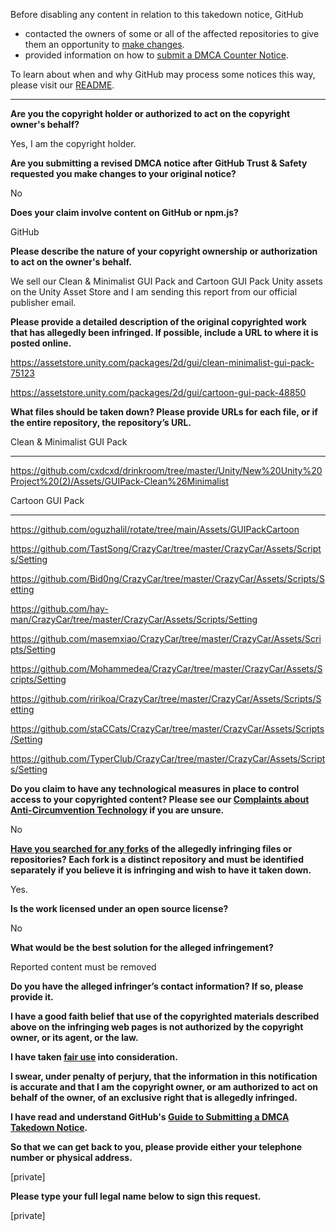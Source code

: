 Before disabling any content in relation to this takedown notice, GitHub
- contacted the owners of some or all of the affected repositories to give them an opportunity to [make changes](https://docs.github.com/en/github/site-policy/dmca-takedown-policy#a-how-does-this-actually-work).
- provided information on how to [submit a DMCA Counter Notice](https://docs.github.com/en/articles/guide-to-submitting-a-dmca-counter-notice).

To learn about when and why GitHub may process some notices this way, please visit our [README](https://github.com/github/dmca/blob/master/README.md#anatomy-of-a-takedown-notice).

---

**Are you the copyright holder or authorized to act on the copyright owner's behalf?**

Yes, I am the copyright holder.

**Are you submitting a revised DMCA notice after GitHub Trust & Safety requested you make changes to your original notice?**

No

**Does your claim involve content on GitHub or npm.js?**

GitHub

**Please describe the nature of your copyright ownership or authorization to act on the owner's behalf.**

We sell our Clean & Minimalist GUI Pack and Cartoon GUI Pack Unity assets on the Unity Asset Store and I am sending this report from our official publisher email.

**Please provide a detailed description of the original copyrighted work that has allegedly been infringed. If possible, include a URL to where it is posted online.**

https://assetstore.unity.com/packages/2d/gui/clean-minimalist-gui-pack-75123

https://assetstore.unity.com/packages/2d/gui/cartoon-gui-pack-48850

**What files should be taken down? Please provide URLs for each file, or if the entire repository, the repository’s URL.**

Clean & Minimalist GUI Pack

----------------------------

https://github.com/cxdcxd/drinkroom/tree/master/Unity/New%20Unity%20Project%20(2)/Assets/GUIPack-Clean%26Minimalist

Cartoon GUI Pack

------------------

https://github.com/oguzhalil/rotate/tree/main/Assets/GUIPackCartoon

https://github.com/TastSong/CrazyCar/tree/master/CrazyCar/Assets/Scripts/Setting

https://github.com/Bid0ng/CrazyCar/tree/master/CrazyCar/Assets/Scripts/Setting

https://github.com/hay-man/CrazyCar/tree/master/CrazyCar/Assets/Scripts/Setting

https://github.com/masemxiao/CrazyCar/tree/master/CrazyCar/Assets/Scripts/Setting

https://github.com/Mohammedea/CrazyCar/tree/master/CrazyCar/Assets/Scripts/Setting

https://github.com/ririkoa/CrazyCar/tree/master/CrazyCar/Assets/Scripts/Setting

https://github.com/staCCats/CrazyCar/tree/master/CrazyCar/Assets/Scripts/Setting

https://github.com/TyperClub/CrazyCar/tree/master/CrazyCar/Assets/Scripts/Setting

**Do you claim to have any technological measures in place to control access to your copyrighted content? Please see our <a href="https://docs.github.com/articles/guide-to-submitting-a-dmca-takedown-notice#complaints-about-anti-circumvention-technology">Complaints about Anti-Circumvention Technology</a> if you are unsure.**

No

**<a href="https://docs.github.com/articles/dmca-takedown-policy#b-what-about-forks-or-whats-a-fork">Have you searched for any forks</a> of the allegedly infringing files or repositories? Each fork is a distinct repository and must be identified separately if you believe it is infringing and wish to have it taken down.**

Yes.

**Is the work licensed under an open source license?**

No

**What would be the best solution for the alleged infringement?**

Reported content must be removed

**Do you have the alleged infringer’s contact information? If so, please provide it.**

**I have a good faith belief that use of the copyrighted materials described above on the infringing web pages is not authorized by the copyright owner, or its agent, or the law.**

**I have taken <a href="https://www.lumendatabase.org/topics/22">fair use</a> into consideration.**

**I swear, under penalty of perjury, that the information in this notification is accurate and that I am the copyright owner, or am authorized to act on behalf of the owner, of an exclusive right that is allegedly infringed.**

**I have read and understand GitHub's <a href="https://docs.github.com/articles/guide-to-submitting-a-dmca-takedown-notice/">Guide to Submitting a DMCA Takedown Notice</a>.**

**So that we can get back to you, please provide either your telephone number or physical address.**

[private]

**Please type your full legal name below to sign this request.**

[private]
